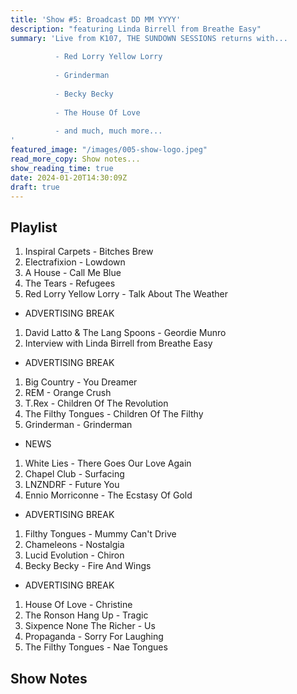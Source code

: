 ```yaml
---
title: 'Show #5: Broadcast DD MM YYYY'
description: "featuring Linda Birrell from Breathe Easy"
summary: 'Live from K107, THE SUNDOWN SESSIONS returns with...
 
          - Red Lorry Yellow Lorry
                    
          - Grinderman
          
          - Becky Becky
          
          - The House Of Love
          
          - and much, much more...
'
featured_image: "/images/005-show-logo.jpeg"
read_more_copy: Show notes...
show_reading_time: true
date: 2024-01-20T14:30:09Z
draft: true
---
```


## Playlist

1. Inspiral Carpets - Bitches Brew
2. Electrafixion - Lowdown
3. A House - Call Me Blue
4. The Tears - Refugees
5. Red Lorry Yellow Lorry - Talk About The Weather

- ADVERTISING BREAK

1. David Latto & The Lang Spoons - Geordie Munro
2. Interview with Linda Birrell from Breathe Easy

- ADVERTISING BREAK

1. Big Country - You Dreamer
2. REM - Orange Crush
3. T.Rex - Children Of The Revolution
4. The Filthy Tongues - Children Of The Filthy
5. Grinderman - Grinderman

- NEWS

1. White Lies - There Goes Our Love Again
2. Chapel Club - Surfacing
3. LNZNDRF - Future You
4. Ennio Morriconne - The Ecstasy Of Gold

- ADVERTISING BREAK

1. Filthy Tongues - Mummy Can't Drive
2. Chameleons - Nostalgia
3. Lucid Evolution - Chiron
4. Becky Becky - Fire And Wings

- ADVERTISING BREAK

1. House Of Love - Christine
2. The Ronson Hang Up - Tragic
3. Sixpence None The Richer - Us
4. Propaganda - Sorry For Laughing
5. The Filthy Tongues - Nae Tongues

## Show Notes 